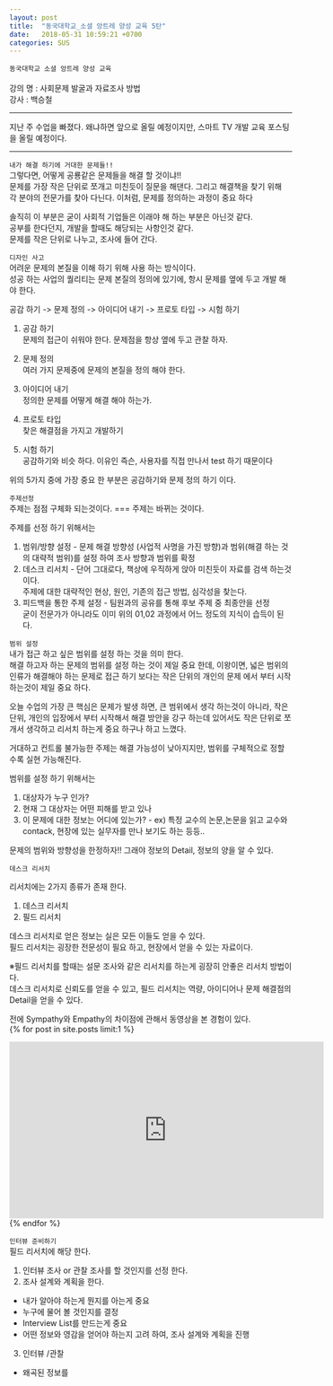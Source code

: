 ```yaml
---
layout: post
title:  "동국대학교_소셜 앙트레 양성 교육 5탄"
date:   2018-05-31 10:59:21 +0700
categories: SUS
---
```

`동국대학교 소셜 앙트레 양성 교육`<br>
<br>
강의 명 : 사회문제 발굴과 자료조사 방법  <br>
강사    : 백승철  <br>

---
지난 주 수업을 빠졌다. 왜냐하면 앞으로 올릴 예정이지만, 스마트 TV 개발 교육 포스팅을 올릴 예정이다.<br>

---
`내가 해결 하기에 거대한 문제들!!`<br>
그렇다면, 어떻게 공룡같은 문제들을 해결 할 것이냐!! <br>
문제를 가장 작은 단위로 쪼개고 미친듯이 질문을 해댄다. 그리고 해결책을 찾기 위해 <br>
각 분야의 전문가를 찾아 다닌다. 이처럼, 문제를 정의하는 과정이 중요 하다 <br>

솔직히 이 부분은 굳이 사회적 기업들은 이래야 해 하는 부분은 아닌것 같다.<br>
공부를 한다던지, 개발을 할때도 해당되는 사항인것 같다. <br>
문제를 작은 단위로 나누고, 조사에 들어 간다. <br>

`디자인 사고`<br>
어려운 문제의 본질을 이해 하기 위해 사용 하는 방식이다. <br>
성공 하는 사업의 퀄리티는 문제 본질의 정의에 있기에, 항시 문제를 옆에 두고 개발 해야 한다. <br>

공감 하기 -> 문제 정의  -> 아이디어 내기  -> 프로토 타입 -> 시험 하기 <br>

01. 공감 하기  <br>
문제의 접근이 쉬워야 한다. 문제점을 항상 옆에 두고 관찰 하자. <br>

02. 문제 정의  <br>
여러 가지 문제중에 문제의 본질을 정의 해야 한다. <br>

03. 아이디어 내기 <br>
정의한 문제를 어떻게 해결 해야 하는가. <br>

04. 프로토 타입 <br>
찾은 해결점을 가지고 개발하기 <br>

05. 시험 하기 <br>
공감하기와 비슷 하다. 이유인 즉슨, 사용자를 직접 만나서 test 하기 때문이다 <br>

위의 5가지 중에 가장 중요 한 부분은 공감하기와 문제 정의 하기 이다. <br>

`주제선정`<br>
주제는 점점 구체화 되는것이다. === 주제는 바뀌는 것이다. <br>

주제를 선정 하기 위해서는 <br>
01. 범위/방향 설정 - 문제 해결 방향성 (사업적 사명을 가진 방향)과 범위(해결 하는 것의 대략적 범위)를 설정 하여 조사 방향과 범위를 확정 <br>
02. 데스크 리서치  - 단어 그대로다, 책상에 우직하게 앉아 미친듯이 자료를 검색 하는것이다. <br>
주제에 대한 대략적인 현상, 원인, 기존의 접근 방법, 심각성을 찾는다. <br>
03. 피드백을 통한 주제 설정 - 팀원과의 공유를 통해 후보 주제 중 최종안을 선정 <br>
굳이 전문가가 아니라도 이미 위의 01,02  과정에서 어느 정도의 지식이 습득이 된다. <br>

`범위 설정`<br>
내가 접근 하고 싶은 범위를 설정 하는 것을 의미 한다. <br>
해결 하고자 하는 문제의 범위를 설정 하는 것이 제일 중요 한데, 이왕이면, 넓은 범위의 인류가 해결해야 하는 문제로 접근 하기 보다는 작은 단위의 개인의 문제 에서 부터 시작하는것이 제일 중요 하다. <br>

오늘 수업의 가장 큰 핵심은 문제가 발생 하면, 큰 범위에서 생각 하는것이 아니라, 작은 단위, 개인의 입장에서 부터 시작해서 해결 방안을 강구 하는데 있어서도 작은 단위로 쪼개서 생각하고 리서치 하는게 중요 하구나 하고 느꼈다. <br>

거대하고 컨트롤 불가능한 주제는 해결 가능성이 낮아지지만, 범위를 구체적으로 정할 수록 실현 가능해진다. <br>

범위를 설정 하기 위해서는 <br>
01. 대상자가 누구 인가? <br>
02. 현재 그 대상자는 어떤 피해를 받고 있나<br>
03. 이 문제에 대한 정보는 어디에 있는가? - ex) 특정 교수의 논문,논문을 읽고 교수와 contack, 현장에 있는 실무자를 만나 보기도 하는 등등.. <br>

문제의 범위와 방향성을 한정하자!! 그래야 정보의  Detail, 정보의 양을 알 수 있다.<br>

`데스크 리서치`<br>

리서치에는 2가지 종류가 존재 한다. <br>
1. 데스크 리서치 <br>
2. 필드 리서치 <br>

데스크 리서치로 얻은 정보는 실은 모든 이들도 얻을 수 있다. <br>
필드 리서치는 굉장한 전문성이 필요 하고, 현장에서 얻을 수 있는 자료이다.<br>

※필드 리서치를 할때는 설문 조사와 같은 리서치를 하는게 굉장히 안좋은 리서치 방법이다.<br>
데스크 리서치로 신뢰도를 얻을 수 있고, 필드 리서치는 역량, 아이디어나 문제 해결점의 Detail을 얻을 수 있다.<br>

전에 Sympathy와 Empathy의 차이점에 관해서 동영상을 본 경험이 있다.<br>
{% for post in site.posts limit:1 %}
<iframe width="560" height="315" src="https://www.youtube-nocookie.com/embed/W9YSNpkPJI4" frameborder="0" allow="autoplay; encrypted-media" allowfullscreen></iframe>
{% endfor %}<br>

`인터뷰 준비하기`<br>
필드 리서치에 해당 한다. <br>
01. 인터뷰 조사 or 관찰 조사를 할 것인지를 선정 한다.<br>
02. 조사 설계와 계획을 한다. <br>
  - 내가 알아야 하는게 뭔지를 아는게 중요<br>
  - 누구에 물어 볼 것인지를 결정 <br>
  - Interview List를 만드는게 중요 <br>
  - 어떤 정보와 영감을 얻어야 하는지 고려 하여, 조사 설계와 계획을 진행<br>
03. 인터뷰 /관찰
  - 왜곡된 정보를
  
